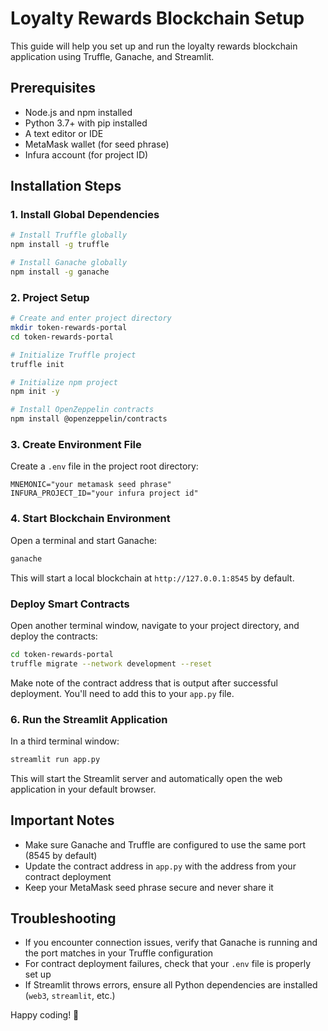 # Loyalty Rewards Blockchain Setup

This guide will help you set up and run the loyalty rewards blockchain application using Truffle, Ganache, and Streamlit.

## Prerequisites

- Node.js and npm installed
- Python 3.7+ with pip installed
- A text editor or IDE
- MetaMask wallet (for seed phrase)
- Infura account (for project ID)

## Installation Steps

### 1. Install Global Dependencies

```bash
# Install Truffle globally
npm install -g truffle

# Install Ganache globally
npm install -g ganache
```

### 2. Project Setup

```bash
# Create and enter project directory
mkdir token-rewards-portal
cd token-rewards-portal

# Initialize Truffle project
truffle init

# Initialize npm project
npm init -y

# Install OpenZeppelin contracts
npm install @openzeppelin/contracts
```

### 3. Create Environment File

Create a `.env` file in the project root directory:

```
MNEMONIC="your metamask seed phrase"
INFURA_PROJECT_ID="your infura project id"
```

### 4. Start Blockchain Environment

Open a terminal and start Ganache:

```bash
ganache
```

This will start a local blockchain at `http://127.0.0.1:8545` by default.

### Deploy Smart Contracts

Open another terminal window, navigate to your project directory, and deploy the contracts:

```bash
cd token-rewards-portal
truffle migrate --network development --reset
```

Make note of the contract address that is output after successful deployment. You'll need to add this to your `app.py` file.

### 6. Run the Streamlit Application

In a third terminal window:

```bash
streamlit run app.py
```

This will start the Streamlit server and automatically open the web application in your default browser.

## Important Notes

- Make sure Ganache and Truffle are configured to use the same port (8545 by default)
- Update the contract address in `app.py` with the address from your contract deployment
- Keep your MetaMask seed phrase secure and never share it

## Troubleshooting

- If you encounter connection issues, verify that Ganache is running and the port matches in your Truffle configuration
- For contract deployment failures, check that your `.env` file is properly set up
- If Streamlit throws errors, ensure all Python dependencies are installed (`web3`, `streamlit`, etc.)

Happy coding! 🚀
